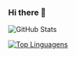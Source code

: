 ### Hi there 👋

<!--
**GustavoBastos04/GustavoBastos04** is a ✨ _special_ ✨ repository because its `README.md` (this file) appears on your GitHub profile.

Here are some ideas to get you started:

- 🔭 I’m currently working on ...
- 🌱 I’m currently learning ...
- 👯 I’m looking to collaborate on ...
- 🤔 I’m looking for help with ...
- 💬 Ask me about ...
- 📫 How to reach me: gubasouza2004@gmail.com
- 😄 Pronouns: he/him
- ⚡ Fun fact: ...
-->
![GitHub Stats](https://github-readme-stats.vercel.app/api?username=GustavoBastos04&theme=dracula)

[![Top Linguagens](https://github-readme-stats.vercel.app/api/top-langs/?username=GustavoBastos04&layout=dracula)](https://github.com/anuraghazra/github-readme-stats)
